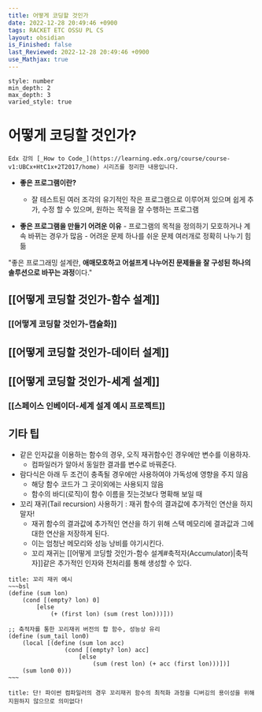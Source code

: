 ```yaml
---
title: 어떻게 코딩할 것인가
date: 2022-12-28 20:49:46 +0900
tags: RACKET ETC OSSU PL CS
layout: obsidian
is_Finished: false
last_Reviewed: 2022-12-28 20:49:46 +0900
use_Mathjax: true
---
```


```toc
style: number
min_depth: 2
max_depth: 3
varied_style: true
```

# 어떻게 코딩할 것인가?

```ad-quote
Edx 강의 [_How to Code_](https://learning.edx.org/course/course-v1:UBCx+HtC1x+2T2017/home) 시리즈를 정리한 내용입니다.
```

- **좋은 프로그램이란?**
	- 잘 테스트된 여러 조각의 유기적인 작은 프로그램으로 이루어져 있으며 쉽게 추가, 수정 할 수 있으며, 원하는 목적을 잘 수행하는 프로그램
	
 - **좋은 프로그램을 만들기 어려운 이유**
		- 프로그램의 목적을 정의하기 모호하거나 계속 바뀌는 경우가 많음
		- 어려운 문제 하나를 쉬운 문제 여러개로 정확히 나누기 힘듦

"좋은 프로그래밍 설계란, **애매모호하고 어설프게 나누어진 문제들을 잘 구성된 하나의 솔루션으로 바꾸는 과정**이다."

## [[어떻게 코딩할 것인가-함수 설계]]
### [[어떻게 코딩할 것인가-캡슐화]]
## [[어떻게 코딩할 것인가-데이터 설계]]

## [[어떻게 코딩할 것인가-세계 설계]]
### [[스페이스 인베이더-세계 설계 예시 프로젝트]]

## 기타 팁
- 같은 인자값을 이용하는 함수의 경우, 오직 재귀함수인 경우에만 변수를 이용하자. 
	- 컴파일러가 알아서 동일한 결과를 변수로 바꿔준다.
- 람다식은 아래 두 조건이 충족될 경우에만 사용하여야 가독성에 영향을 주지 않음
	- 해당 함수 코드가 그 곳이외에는 사용되지 않음
	- 함수의 바디(로직)이 함수 이름을 짓는것보다 명확해 보일 때
- 꼬리 재귀(Tail recursion) 사용하기 : 재귀 함수의 결과값에 추가적인 연산을 하지말자!	
	- 재귀 함수의 결과값에 추가적인 연산을 하기 위해 스택 메모리에 결과값과 그에 대한 연산을 저장하게 된다.
	- 이는 엄청난 메모리와 성능 낭비를 야기시킨다.
	- 꼬리 재귀는 [[어떻게 코딩할 것인가-함수 설계#축적자(Accumulator)|축적자]]같은 추가적인 인자와 전처리를 통해 생성할 수 있다.
```ad-example
title: 꼬리 재귀 예시
~~~bsl
(define (sum lon)
	(cond [(empty? lon) 0]
		[else
			(+ (first lon) (sum (rest lon)))]))

;; 축적자를 통한 꼬리재귀 버전의 합 함수, 성능상 유리
(define (sum_tail lon0)
	(local [(define (sum lon acc)
				(cond [(empty? lon) acc]
					[else
						(sum (rest lon) (+ acc (first lon)))])]
	(sum lon0 0)))
~~~
```
```ad-warning
title: 단! 파이썬 컴파일러의 경우 꼬리재귀 함수의 최적화 과정을 디버깅의 용이성을 위해 지원하지 않으므로 의미없다!
```
